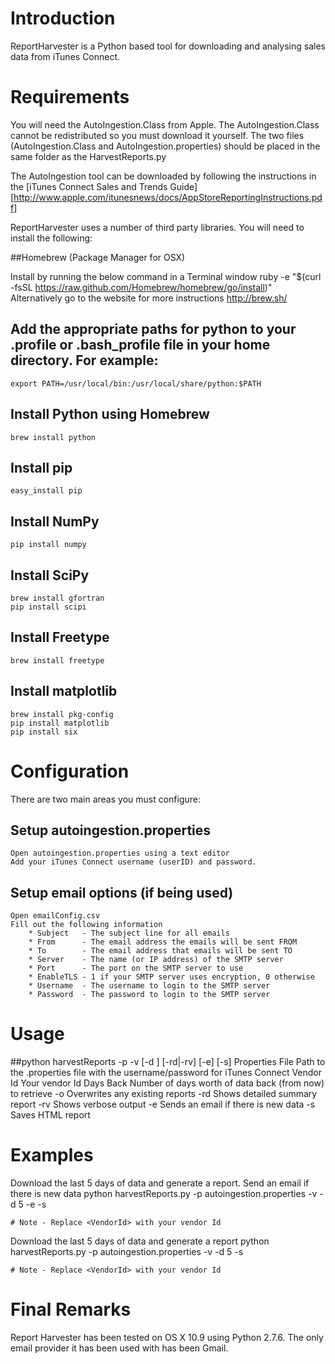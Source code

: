 Introduction
===============

ReportHarvester is a Python based tool for downloading and analysing sales data from iTunes Connect.

Requirements
===============

You will need the AutoIngestion.Class from Apple. The AutoIngestion.Class cannot be redistributed so you must download it yourself. The two files (AutoIngestion.Class and AutoIngestion.properties) should be placed in the same folder as the HarvestReports.py 

The AutoIngestion tool can be downloaded by following the instructions in the [iTunes Connect Sales and Trends Guide][http://www.apple.com/itunesnews/docs/AppStoreReportingInstructions.pdf]

ReportHarvester uses a number of third party libraries. You will need to install the following:

##Homebrew (Package Manager for OSX)

Install by running the below command in a Terminal window
    ruby -e "$(curl -fsSL https://raw.github.com/Homebrew/homebrew/go/install)"
Alternatively go to the website for more instructions
    http://brew.sh/

## Add the appropriate paths for python to your .profile or .bash_profile file in your home directory. For example:
    export PATH=/usr/local/bin:/usr/local/share/python:$PATH

## Install Python using Homebrew
    brew install python

## Install pip
    easy_install pip

## Install NumPy
    pip install numpy

## Install SciPy
    brew install gfortran
    pip install scipi

## Install Freetype
    brew install freetype

## Install matplotlib
    brew install pkg-config
    pip install matplotlib
    pip install six

Configuration
===============

There are two main areas you must configure:

## Setup autoingestion.properties
    Open autoingestion.properties using a text editor
    Add your iTunes Connect username (userID) and password.

## Setup email options (if being used)
    Open emailConfig.csv
    Fill out the following information
        * Subject   - The subject line for all emails
        * From      - The email address the emails will be sent FROM
        * To        - The email address that emails will be sent TO
        * Server    - The name (or IP address) of the SMTP server
        * Port      - The port on the SMTP server to use
        * EnableTLS - 1 if your SMTP server uses encryption, 0 otherwise
        * Username  - The username to login to the SMTP server
        * Password  - The password to login to the SMTP server

Usage
===============

##python harvestReports -p <Properties File> -v <Vendor Id> [-d <Days Back>] [-rd|-rv] [-e] [-s]
    Properties File  Path to the .properties file with the username/password for iTunes Connect
    Vendor Id        Your vendor Id
    Days Back        Number of days worth of data back (from now) to retrieve
    -o               Overwrites any existing reports
    -rd              Shows detailed summary report
    -rv              Shows verbose output
    -e               Sends an email if there is new data
    -s               Saves HTML report

Examples
===============

Download the last 5 days of data and generate a report. Send an email if there is new data
    python harvestReports.py -p autoingestion.properties -v <VendorId> -d 5 -e -s

    # Note - Replace <VendorId> with your vendor Id

Download the last 5 days of data and generate a report
    python harvestReports.py -p autoingestion.properties -v <VendorId> -d 5 -s

    # Note - Replace <VendorId> with your vendor Id

Final Remarks
===============

Report Harvester has been tested on OS X 10.9 using Python 2.7.6. The only email provider it has been used with has been Gmail.